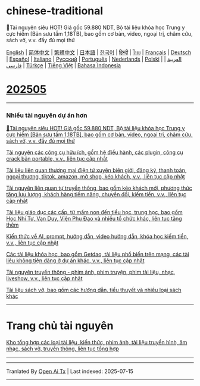 # chinese-traditional
🎁Tài nguyên siêu HOT! Giá gốc 59.880 NDT, Bộ tài liệu khóa học Trung y cực hiếm [Bản sưu tầm 1,18TB], bao gồm cơ bản, video, ngoại trị, châm cứu, sách vở, v.v. đầy đủ mọi thứ

[English](https://openaitx.github.io/view.html?user=mswnlz&project=chinese-traditional&lang=en) | [简体中文](https://openaitx.github.io/view.html?user=mswnlz&project=chinese-traditional&lang=zh-CN) | [繁體中文](https://openaitx.github.io/view.html?user=mswnlz&project=chinese-traditional&lang=zh-TW) | [日本語](https://openaitx.github.io/view.html?user=mswnlz&project=chinese-traditional&lang=ja) | [한국어](https://openaitx.github.io/view.html?user=mswnlz&project=chinese-traditional&lang=ko) | [हिन्दी](https://openaitx.github.io/view.html?user=mswnlz&project=chinese-traditional&lang=hi) | [ไทย](https://openaitx.github.io/view.html?user=mswnlz&project=chinese-traditional&lang=th) | [Français](https://openaitx.github.io/view.html?user=mswnlz&project=chinese-traditional&lang=fr) | [Deutsch](https://openaitx.github.io/view.html?user=mswnlz&project=chinese-traditional&lang=de) | [Español](https://openaitx.github.io/view.html?user=mswnlz&project=chinese-traditional&lang=es) | [Italiano](https://openaitx.github.io/view.html?user=mswnlz&project=chinese-traditional&lang=it) | [Русский](https://openaitx.github.io/view.html?user=mswnlz&project=chinese-traditional&lang=ru) | [Português](https://openaitx.github.io/view.html?user=mswnlz&project=chinese-traditional&lang=pt) | [Nederlands](https://openaitx.github.io/view.html?user=mswnlz&project=chinese-traditional&lang=nl) | [Polski](https://openaitx.github.io/view.html?user=mswnlz&project=chinese-traditional&lang=pl) | [العربية](https://openaitx.github.io/view.html?user=mswnlz&project=chinese-traditional&lang=ar) | [فارسی](https://openaitx.github.io/view.html?user=mswnlz&project=chinese-traditional&lang=fa) | [Türkçe](https://openaitx.github.io/view.html?user=mswnlz&project=chinese-traditional&lang=tr) | [Tiếng Việt](https://openaitx.github.io/view.html?user=mswnlz&project=chinese-traditional&lang=vi) | [Bahasa Indonesia](https://openaitx.github.io/view.html?user=mswnlz&project=chinese-traditional&lang=id)

# [202505](https://raw.githubusercontent.com/mswnlz/chinese-traditional/main/202505.md)


---------------
### Nhiều tài nguyên dự án hơn

[🎁Tài nguyên siêu HOT! Giá gốc 59.880 NDT, Bộ tài liệu khóa học Trung y cực hiếm [Bản sưu tầm 1,18TB], bao gồm cơ bản, video, ngoại trị, châm cứu, sách vở, v.v. đầy đủ mọi thứ](https://github.com/mswnlz/chinese-traditional)

[Tài nguyên các công cụ hữu ích, gồm hệ điều hành, các plugin, công cụ crack bản portable, v.v., liên tục cập nhật](https://github.com/mswnlz/tools)


[Tài liệu liên quan thương mại điện tử xuyên biên giới, đăng ký, thanh toán, ngoại thương, tiktok, amazon, mở shop, kéo khách, v.v., liên tục cập nhật](https://github.com/mswnlz/cross-border)

[Tài nguyên liên quan tự truyền thông, bao gồm kéo khách mới, phương thức tăng lưu lượng, khách hàng tiềm năng, chuyển đổi, kiếm tiền, v.v., liên tục cập nhật](https://github.com/mswnlz/self-media)

[Tài liệu giáo dục các cấp, từ mầm non đến tiểu học, trung học, bao gồm Học Nhi Tư, Vạn Duy, Viện Phụ Đạo và nhiều tổ chức khác, liên tục tăng thêm](https://github.com/mswnlz/edu-knowlege)

[Kiến thức về AI, prompt, hướng dẫn, video hướng dẫn, khóa học kiếm tiền, v.v., liên tục cập nhật](https://github.com/mswnlz/AIknowledge)

[Các tài liệu khóa học, bao gồm Getdao, tài liệu phổ biến trên mạng, các tài liệu không tiện đăng ở dự án khác, v.v., liên tục cập nhật](https://github.com/mswnlz/curriculum)

[Tài nguyên truyền thông - phim ảnh, phim truyện, phim tài liệu, nhạc, liveshow, v.v., liên tục cập nhật](https://github.com/mswnlz/movies)

[Tài liệu sách vở, bao gồm các hướng dẫn, tiểu thuyết và nhiều loại sách khác](https://github.com/mswnlz/book)


---------------

# Trang chủ tài nguyên
[Kho tổng hợp các loại tài liệu, kiến thức, phim ảnh, tài liệu truyền hình, âm nhạc, sách vở, truyền thông, liên tục tổng hợp](https://github.com/mswnlz)

---------------





---

Tranlated By [Open Ai Tx](https://github.com/OpenAiTx/OpenAiTx) | Last indexed: 2025-07-15

---